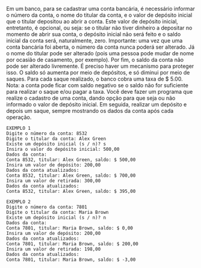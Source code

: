 Em um banco, para se cadastrar uma conta bancária, é necessário informar o número da conta, o nome do
titular da conta, e o valor de depósito inicial que o titular depositou ao abrir a conta. Este valor de depósito
inicial, entretanto, é opcional, ou seja: se o titular não tiver dinheiro a depositar no momento de abrir sua
conta, o depósito inicial não será feito e o saldo inicial da conta será, naturalmente, zero. Importante: uma vez que uma conta bancária foi aberta, o número da conta nunca poderá ser alterado. Já o nome do titular pode ser alterado (pois uma pessoa pode mudar de nome por ocasião de casamento, por exemplo). Por fim, o saldo da conta não pode ser alterado livremente. É preciso haver um mecanismo para proteger isso. O saldo só aumenta por meio de depósitos, e só diminui por meio de saques. Para cada saque realizado, o banco cobra uma taxa de $ 5.00. Nota: a conta pode ficar com saldo negativo se o saldo não for suficiente para realizar o saque e/ou pagar a taxa. Você deve fazer um programa que realize o cadastro de uma conta, dando opção para que seja ou não informado o valor de depósito inicial. Em seguida, realizar um depósito e depois um saque, sempre mostrando os dados da conta após cada operação.

```
EXEMPLO 1
Digite o número da conta: 8532
Digite o titular da conta: Alex Green
Existe um depósito inicial (s / n)? s
Insira o valor do depósito inicial: 500,00
Dados da conta:
Conta 8532, titular: Alex Green, saldo: $ 500,00
Insira um valor de depósito: 200,00
Dados da conta atualizados:
Conta 8532, titular: Alex Green, saldo: $ 700,00
Insira um valor de retirada: 300,00
Dados da conta atualizados:
Conta 8532, titular: Alex Green, saldo: $ 395,00
```

```
EXEMPLO 2
Digite o número da conta: 7801
Digite o titular da conta: Maria Brown
Existe um depósito inicial (s / n)? n
Dados da conta:
Conta 7801, titular: Maria Brown, saldo: $ 0,00
Insira um valor de depósito: 200,00
Dados da conta atualizados:
Conta 7801, titular: Maria Brown, saldo: $ 200,00
Insira um valor de retirada: 198,00
Dados da conta atualizados:
Conta 7801, titular: Maria Brown, saldo: $ -3,00
```

